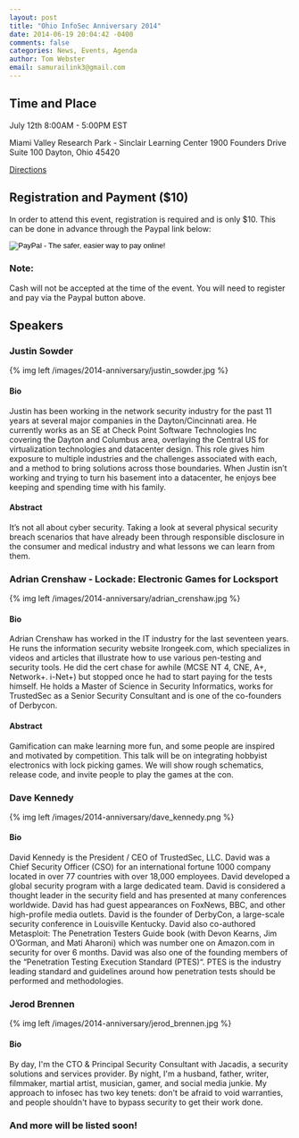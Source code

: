 ```yaml
---
layout: post
title: "Ohio InfoSec Anniversary 2014"
date: 2014-06-19 20:04:42 -0400
comments: false
categories: News, Events, Agenda
author: Tom Webster
email: samurailink3@gmail.com
---
```


## Time and Place

July 12th 8:00AM - 5:00PM EST

Miami Valley Research Park - Sinclair Learning Center
1900 Founders Drive
Suite 100
Dayton, Ohio 45420

[Directions](/directions)

## Registration and Payment ($10)

In order to attend this event, registration is required and is only $10. This can be done in advance through the Paypal link below: 

<form action="https://www.paypal.com/cgi-bin/webscr" method="post" target="_top">
<input type="hidden" name="cmd" value="_s-xclick">
<input type="hidden" name="hosted_button_id" value="SQM6QYYVXHZ3G">
<input type="image" src="https://www.paypalobjects.com/en_US/i/btn/btn_buynow_LG.gif" border="0" name="submit" alt="PayPal - The safer, easier way to pay online!">
</form>

<div class="panel panel-warning">
  <div class="panel panel-heading"><h3 class="panel-title">Note:</h3></div>
  <div class="panel-body">Cash will not be accepted at the time of the event. You will need to register and pay via the Paypal button above.</div>
</div>


## Speakers

### Justin Sowder

{% img left /images/2014-anniversary/justin_sowder.jpg %}

#### Bio

Justin has been working in the network security industry for the past 11 years at several major companies in the Dayton/Cincinnati area. He currently works as an SE at Check Point Software Technologies Inc covering the Dayton and Columbus area, overlaying the Central US for virtualization technologies and datacenter design. This role gives him exposure to multiple industries and the challenges associated with each, and a method to bring solutions across those boundaries. When Justin isn’t working and trying to turn his basement into a datacenter, he enjoys bee keeping and spending time with his family.

#### Abstract

It’s not all about cyber security. Taking a look at several physical security breach scenarios that have already been through responsible disclosure in the consumer and medical industry and what lessons we can learn from them.

### Adrian Crenshaw - Lockade: Electronic Games for Locksport

{% img left /images/2014-anniversary/adrian_crenshaw.jpg %}

#### Bio

Adrian Crenshaw has worked in the IT industry for the last seventeen years. He runs the information security website Irongeek.com, which specializes in videos and articles that illustrate how to use various pen-testing and security tools. He did the cert chase for awhile (MCSE NT 4, CNE, A+, Network+. i-Net+) but stopped once he had to start paying for the tests himself. He holds a Master of Science in Security Informatics, works for TrustedSec as a Senior Security Consultant and is one of the co-founders of Derbycon.

#### Abstract

Gamification can make learning more fun, and some people are inspired and motivated by competition. This talk will be on integrating hobbyist electronics with lock picking games. We will show rough schematics, release code, and invite people to play the games at the con.

### Dave Kennedy

{% img left /images/2014-anniversary/dave_kennedy.png %}

#### Bio

David Kennedy is the President / CEO of TrustedSec, LLC. David was a Chief Security Officer (CSO) for an international fortune 1000 company located in over 77 countries with over 18,000 employees. David developed a global security program with a large dedicated team. David is considered a thought leader in the security field and has presented at many conferences worldwide. David has had guest appearances on FoxNews, BBC, and other high-profile media outlets. David is the founder of DerbyCon, a large-scale security conference in Louisville Kentucky. David also co-authored Metasploit: The Penetration Testers Guide book (with Devon Kearns, Jim O’Gorman, and Mati Aharoni) which was number one on Amazon.com in security for over 6 months. David was also one of the founding members of the “Penetration Testing Execution Standard (PTES)“. PTES is the industry leading standard and guidelines around how penetration tests should be performed and methodologies.

### Jerod Brennen

{% img left /images/2014-anniversary/jerod_brennen.jpg %}

#### Bio

By day, I'm the CTO & Principal Security Consultant with Jacadis, a security solutions and services provider. By night, I'm a husband, father, writer, filmmaker, martial artist, musician, gamer, and social media junkie. My approach to infosec has two key tenets: don't be afraid to void warranties, and people shouldn't have to bypass security to get their work done.

### And more will be listed soon!